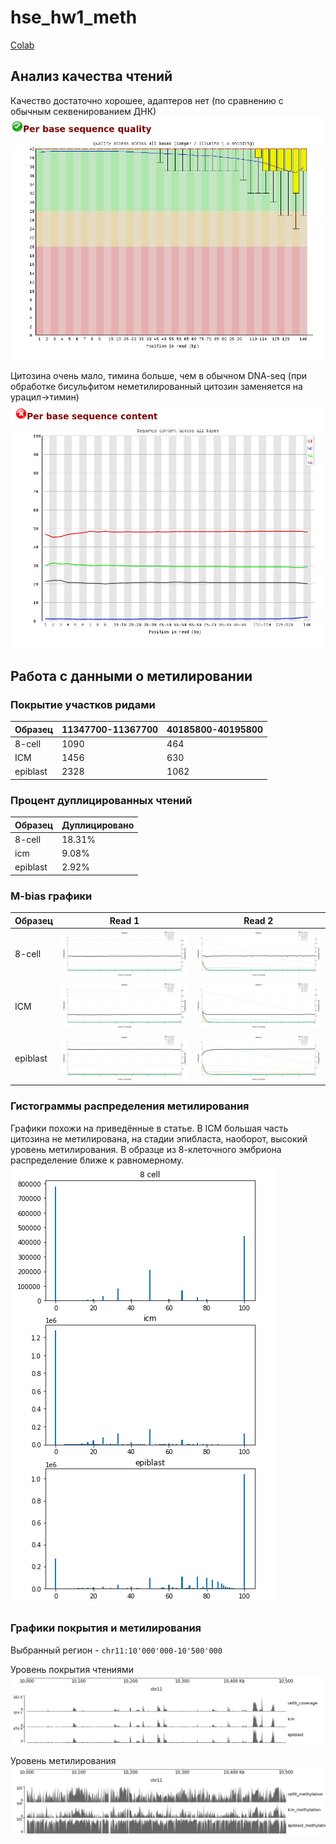 # hse_hw1_meth

[Colab](https://colab.research.google.com/drive/1EZ97QcglRcoQ95gCRBXH4FJ1pOhirZjl)

## Анализ качества чтений

Качество достаточно хорошее, адаптеров нет (по сравнению с обычным секвенированием ДНК)
![](img/fqc_1.png)

Цитозина очень мало, тимина больше, чем в обычном DNA-seq (при обработке бисульфитом неметилированный цитозин заменяется на урацил->тимин)
![](img/fqc_2.png)

## Работа с данными о метилировании

### Покрытие участков ридами

| Образец  | 11347700-11367700 | 40185800-40195800 |
|----------|-------------------|-------------------|
| 8-cell   | 1090              | 464               |
| ICM      | 1456              | 630               |
| epiblast | 2328              | 1062              |

### Процент дуплицированных чтений

| Образец  | Дуплицировано |
|----------|---------------|
| 8-cell   |   18.31%      |
| icm      |   9.08%       |
| epiblast |   2.92%       |

### M-bias графики

| Образец  | Read 1                        | Read 2                        |
|----------|-------------------------------|-------------------------------|
| 8-cell   | ![](img/8cell_mbias_1.png)    | ![](img/8cell_mbias_2.png)    |
| ICM      | ![](img/icm_mbias_1.png)      | ![](img/icm_mbias_2.png)      |
| epiblast | ![](img/epiblast_mbias_1.png) | ![](img/epiblast_mbias_2.png) |



### Гистограммы распределения метилирования

Графики похожи на приведённые в статье. В ICM большая часть цитозина не метилирована, на стадии эпибласта, наоборот, высокий уровень метилирования. В образце из 8-клеточного эмбриона распределение ближе к равномерному.
![](img/hists.png)

### Графики покрытия и метилирования

Выбранный регион - `chr11:10'000'000-10'500'000`

Уровень покрытия чтениями
![](img/coverage.png)

Уровень метилирования
![](img/methylation.png)
